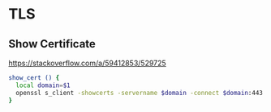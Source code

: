 # TLS

## Show Certificate
https://stackoverflow.com/a/59412853/529725
```sh
show_cert () {
  local domain=$1
  openssl s_client -showcerts -servername $domain -connect $domain:443 <<< "Q" | openssl x509 -text | grep -iA2 "Validity"
}
```